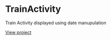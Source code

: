 # TrainActivity
Train Activity displayed using date manupulation

[View project](https://alexmukha.github.io/TrainActivity)
